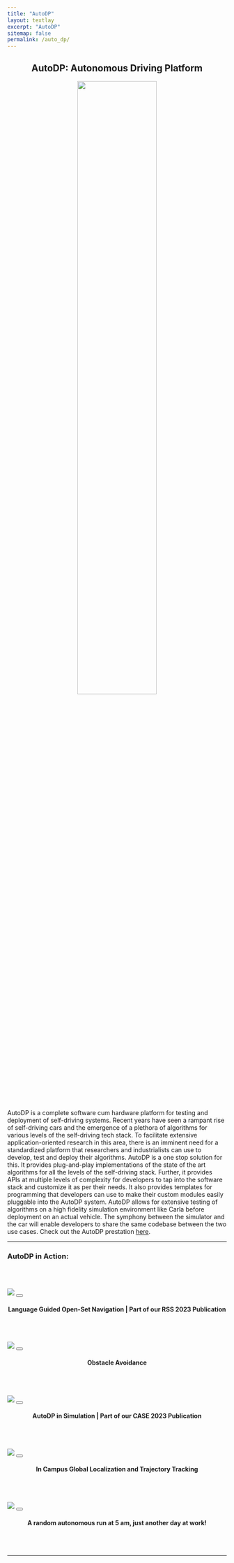 ```yaml
---
title: "AutoDP"
layout: textlay
excerpt: "AutoDP"
sitemap: false
permalink: /auto_dp/
---
```


<center> <h2> AutoDP: Autonomous Driving Platform </h2></center>

<center><img src="{{ site.url }}{{ site.baseurl }}images/research/auto_dp.png" class="img-responsive" width="60%" style="float: center"></center>

AutoDP is a complete software cum hardware platform for testing and deployment of self-driving systems. Recent years have seen a rampant rise of self-driving cars and the emergence of a plethora of algorithms for various levels of the self-driving tech stack. To facilitate extensive application-oriented research in this area, there is an imminent need for a standardized platform that researchers and industrialists can use to develop, test and deploy their algorithms. AutoDP is a one stop solution for this. It provides plug-and-play implementations of the state of the art algorithms for all the levels of the self-driving stack. Further, it provides APIs at multiple levels of complexity for developers to tap into the software stack and customize it as per their needs. It also provides templates for programming that developers can use to make their custom modules easily pluggable into the AutoDP system. AutoDP allows for extensive testing of algorithms on a high fidelity simulation environment like Carla before deployment on an actual vehicle. The symphony between the simulator and the car will enable developers to share the same codebase between the two use cases. Check out the AutoDP prestation [here](https://docs.google.com/presentation/d/1qirkFaYERrpgNgvyAfLCrxUM_Em182rCXHPv6p02cHw/edit?usp=sharing).

---
### AutoDP in Action: 

<br><br>
<div class="video">
<div class="video__youtube" data-youtube>
<img src="https://i.ytimg.com/vi/5RkL6tqjCjM/maxresdefault.jpg" class="video__placeholder" />
<button class="video__button" data-youtube-button="https://www.youtube.com/embed/5RkL6tqjCjM" >
</button>
</div>
<center><h4>Language Guided Open-Set Navigation | Part of our RSS 2023 Publication</h4></center>
</div>

<br><br>

<div class="video">
<div class="video__youtube" data-youtube>
<img src="https://i.ytimg.com/vi/YFLZsqDkHcE/maxresdefault.jpg" class="video__placeholder" />
<button class="video__button" data-youtube-button="https://www.youtube.com/embed/YFLZsqDkHcE" >
</button>
</div>
<center><h4>Obstacle Avoidance</h4></center>
</div>

<br><br>
<div class="video">
<div class="video__youtube" data-youtube>
<img src="https://i.ytimg.com/vi/CqDYpsXm-Cc/maxresdefault.jpg" class="video__placeholder" />
<button class="video__button" data-youtube-button="https://www.youtube.com/embed/CqDYpsXm-Cc" >
</button>
</div>
<center><h4>AutoDP in Simulation | Part of our CASE 2023 Publication</h4></center>
</div>


<br><br>
<div class="video">
<div class="video__youtube" data-youtube>
<img src="https://i.ytimg.com/vi/CkE3XBNgIe8/maxresdefault.jpg" class="video__placeholder" />
<button class="video__button" data-youtube-button="https://www.youtube.com/embed/CkE3XBNgIe8" >
</button>
</div>
<center><h4>In Campus Global Localization and Trajectory Tracking</h4> </center>
</div>


<br><br>
<div class="video">
<div class="video__youtube" data-youtube>
<img src="https://i.ytimg.com/vi/BwRe8JeU78g/maxresdefault.jpg" class="video__placeholder" />
<button class="video__button" data-youtube-button="https://www.youtube.com/embed/BwRe8JeU78g" >
</button>
</div>
<center><h4>A random autonomous run at 5 am, just another day at work!</h4> </center>
</div>

<br><br>




---

